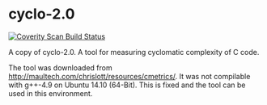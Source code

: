 # cyclo-2.0

<a href="https://scan.coverity.com/projects/4688">
  <img alt="Coverity Scan Build Status"
       src="https://scan.coverity.com/projects/4688/badge.svg"/>
</a>


A copy of cyclo-2.0. A tool for measuring cyclomatic complexity of C code. 

The tool was downloaded from http://maultech.com/chrislott/resources/cmetrics/. It was not compilable with g++-4.9 on Ubuntu 14.10 (64-Bit). This is fixed and the tool can be used in this environment.
